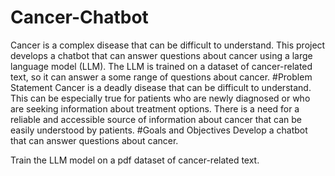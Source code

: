 # Cancer-Chatbot
Cancer is a complex disease that can be difficult to understand. This project develops a chatbot that can answer questions about cancer using a large language model (LLM). The LLM is trained on a dataset of cancer-related text, so it can answer a some range of questions about cancer.
#Problem Statement
Cancer is a deadly disease that can be difficult to understand. This can be especially true for patients who are newly diagnosed or who are seeking information about treatment options. There is a need for a reliable and accessible source of information about cancer that can be easily understood by patients.
#Goals and Objectives
Develop a chatbot that can answer questions about cancer.

Train the LLM model on a pdf dataset of cancer-related text.
